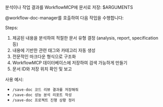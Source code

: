 분석이나 작업 결과를 WorkflowMCP에 문서로 저장: $ARGUMENTS

@workflow-doc-manager를 호출하여 다음 작업을 수행합니다:

Steps:
1. 제공된 내용을 분석하여 적절한 문서 유형 결정 (analysis, report, specification 등)
2. 내용에 기반한 관련 태그와 카테고리 자동 생성
3. 전문적인 마크다운 형식으로 구조화
4. WorkflowMCP 데이터베이스에 저장하여 검색 가능하게 만들기
5. 문서 ID와 저장 위치 확인 및 보고

사용 예시:
- `/save-doc 코드 리뷰 결과를 저장해줘`
- `/save-doc 성능 분석 리포트 작성`
- `/save-doc 프로젝트 진행 상황 정리`